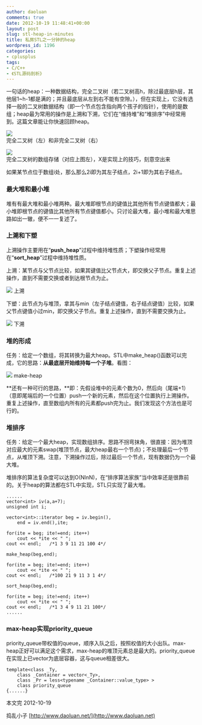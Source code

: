 ```yaml
---
author: daoluan
comments: true
date: 2012-10-19 11:48:41+00:00
layout: post
slug: stl-heap-in-minutes
title: 私房STL之一分钟的heap
wordpress_id: 1196
categories:
- cplusplus
tags:
- C/C++
- 《STL源码剖析》
---
```


一句话的heap：一种数据结构，完全二叉树（若二叉树高h，除过最底层h层，其他层1~h-1都是满的；并且最底层从左到右不能有空隙。），但在实现上，它没有选择一般的二叉树数据结构（即一个节点包含指向两个孩子的指针），使用的是数组；heap最为常用的操作是上溯和下溯，它们在“维持堆”和“堆排序”中经常用到。这篇文章能让你快速回顾heap。

[![](http://daoluan.net/blog/wp-content/uploads/2012/10/complete-binary-tree.jpg)](http://daoluan.net/blog/stl-heap-in-minutes/complete-binary-tree/)  
完全二叉树（左）和非完全二叉树（右）


[![](http://daoluan.net/blog/wp-content/uploads/2012/10/complete-binary-tree-in-array.jpg)](http://daoluan.net/blog/stl-heap-in-minutes/complete-binary-tree-in-array/)   
完全二叉树的数组存储（对应上图左），X是实现上的技巧，刻意空出来

如果某节点位于数组i处，那么那么2i即为其左子结点，2i+1即为其右子结点。


### 最大堆和最小堆


堆有有最大堆和最小堆两种。最大堆即根节点的键值比其他所有节点键值都大；最小堆即根节点的键值比其他所有节点键值都小。只讨论最大堆，最小堆和最大堆思路如出一辙，便不一一复述了。


### 上溯和下塑


上溯操作主要用在“**push_heap**”过程中维持堆性质；下塑操作经常用在“**sort_heap**”过程中维持堆性质。

上溯：某节点与父节点比较，如果其键值比父节点大，即交换父子节点。重复上述操作，直到不需要交换或者到达根节点为止。

[![](http://daoluan.net/blog/wp-content/uploads/2012/10/percolate-up.jpg)](http://daoluan.net/blog/stl-heap-in-minutes/percolate-up/) 上溯

下塑：此节点为与堆顶，拿其与min（左子结点键值，右子结点键值）比较，如果父节点键值小过min，即交换父子节点。重复上述操作，直到不需要交换为止。

[![](http://daoluan.net/blog/wp-content/uploads/2012/10/percolate-down.jpg)](http://daoluan.net/blog/stl-heap-in-minutes/percolate-down/) 下溯


### 堆的形成


任务：给定一个数组，将其转换为最大heap。STL中make_heap()函数可以完成，它的思路：**从最底层开始维持每一个子堆**。看图：

[![](http://daoluan.net/blog/wp-content/uploads/2012/10/make-heap.jpg)](http://daoluan.net/blog/stl-heap-in-minutes/make-heap/) make-heap

**还有一种可行的思路，**即：先假设堆中的元素个数为0，然后向（尾端+1）（意即尾端后的一个位置）push一个新的元素，然后在这个位置执行上溯操作。重复上述操作，直至数组内所有的元素都push完为止。我们发现这个方法也是可行的。


### 堆排序


任务：给定一个最大heap，实现数组排序。思路不拐弯抹角，很直接：因为堆顶对应最大的元素swap(堆顶节点，最大heap最右一个节点)；不处理最后一个节点，从堆顶下溯。注意，下溯操作过后，除过最后一个节点，现有数据仍为一个最大堆。

堆排序的算法复杂度可以达到O(NlnN)，在“排序算法家族”当中效率还是很靠前的。关于heap的算法都在STL<algorithm>中实现，STL只实现了最大堆。

    
    ......
    vector<int> iv(a,a+7);
    unsigned int i;
    
    vector<int>::iterator beg = iv.begin(),
    	end = iv.end(),ite;
    
    for(ite = beg; ite!=end; ite++)
    	cout << *ite << " ";
    cout << endl;	/*1 3 9 11 21 100 4*/
    
    make_heap(beg,end);
    
    for(ite = beg; ite!=end; ite++)
    	cout << *ite << " ";
    cout << endl;	/*100 21 9 11 3 1 4*/
    
    sort_heap(beg,end);
    
    for(ite = beg; ite!=end; ite++)
    	cout << *ite << " ";
    cout << endl;	/*1 3 4 9 11 21 100*/
    ......




### max-heap实现priority_queue


priority_queue带权值的queue，顺序入队之后，按照权值的大小出队。max-heap正好可以满足这个需求，max-heap的堆顶元素总是最大的。priority_queue在实现上已vector为底层容器，这与queue相差很大。

    
    template<class _Ty,
    	class _Container = vector<_Ty>,
    	class _Pr = less<typename _Container::value_type> >
    	class priority_queue
    {......}


本文完 2012-10-19

捣乱小子 [http://www.daoluan.net/](http://www.daoluan.net)
